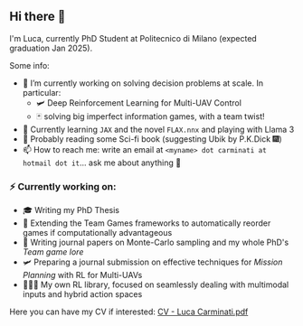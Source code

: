 ## Hi there 👋
I'm Luca, currently PhD Student at Politecnico di Milano (expected graduation Jan 2025).

Some info:
- 🔭 I’m currently working on solving decision problems at scale. In particular:
  - 🛩️ Deep Reinforcement Learning for Multi-UAV Control
  - 🃏 solving big imperfect information games, with a team twist!
- 🌱 Currently learning `JAX` and the novel `FLAX.nnx` and playing with Llama 3
- 📕 Probably reading some Sci-fi book (suggesting Ubik by P.K.Dick 🎆)
- 📫 How to reach me: write an email at `<myname> dot carminati at hotmail dot it`... ask me about anything 🤗

### ⚡ Currently working on:
- 🎓 Writing my PhD Thesis
- 🧪 Extending the Team Games frameworks to automatically reorder games if computationally advantageous
- 📖 Writing journal papers on Monte-Carlo sampling and my whole PhD's _Team game lore_
- 🛩️ Preparing a journal submission on effective techniques for _Mission Planning_ with RL for Multi-UAVs
- 👨🏻‍💻 My own RL library, focused on seamlessly dealing with multimodal inputs and hybrid action spaces
 
Here you can have my CV if interested: [CV - Luca Carminati.pdf](https://github.com/user-attachments/files/16575942/CV.-.Luca.Carminati.pdf)
